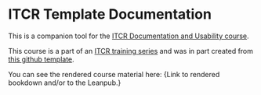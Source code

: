 # ITCR Template Documentation

This is a companion tool for the [ITCR Documentation and Usability course](). 

This course is a part of an [ITCR training series](https://www.itcrtraining.org/) and was in part created from [this github template](https://github.com/jhudsl/ITCR_Course_Template).

You can see the rendered course material here: {Link to rendered bookdown and/or to the Leanpub.}
